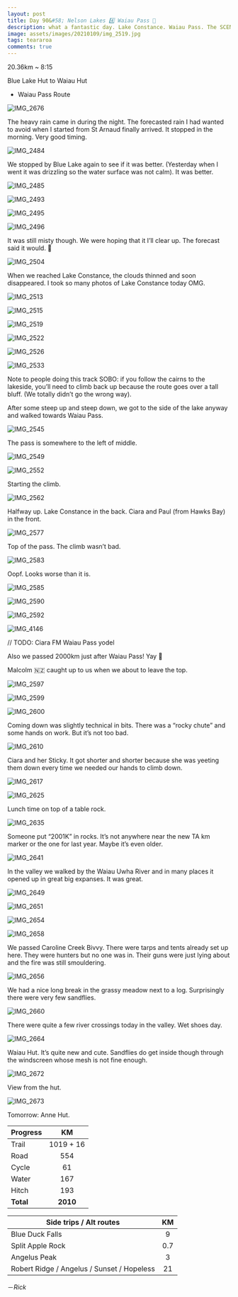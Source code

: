 ```yaml
---
layout: post
title: Day 90&#58; Nelson Lakes 4️⃣ Waiau Pass 🌄
description: what a fantastic day. Lake Constance. Waiau Pass. The SCENES. The CARNAGE.
image: assets/images/20210109/img_2519.jpg
tags: teararoa
comments: true
---
```


20.36km ~ 8:15

Blue Lake Hut to Waiau Hut

- Waiau Pass Route

![IMG_2676](/assets/images/20210109/img_2676.jpg)

The heavy rain came in during the night. The forecasted rain I had wanted to avoid when I started from St Arnaud finally arrived. It stopped in the morning. Very good timing. 

![IMG_2484](/assets/images/20210109/img_2484.jpg)

We stopped by Blue Lake again to see if it was better. (Yesterday when I went it was drizzling so the water surface was not calm). It was better. 

![IMG_2485](/assets/images/20210109/img_2485.jpg)

![IMG_2493](/assets/images/20210109/img_2493.jpg)

![IMG_2495](/assets/images/20210109/img_2495.jpg)

![IMG_2496](/assets/images/20210109/img_2496.jpg)

It was still misty though. We were hoping that it I’ll clear up. The forecast said it would. 🤞

![IMG_2504](/assets/images/20210109/img_2504.jpg)

When we reached Lake Constance, the clouds thinned and soon disappeared. I took so many photos of Lake Constance today OMG.

![IMG_2513](/assets/images/20210109/img_2513.jpg)

![IMG_2515](/assets/images/20210109/img_2515.jpg)

![IMG_2519](/assets/images/20210109/img_2519.jpg)

![IMG_2522](/assets/images/20210109/img_2522.jpg)

![IMG_2526](/assets/images/20210109/img_2526.jpg)

![IMG_2533](/assets/images/20210109/img_2533.jpg)

Note to people doing this track SOBO: if you follow the cairns to the lakeside, you’ll need to climb back up because the route goes over a tall bluff. (We totally didn’t go the wrong way). 

After some steep up and steep down, we got to the side of the lake anyway and walked towards Waiau Pass. 

![IMG_2545](/assets/images/20210109/img_2545.jpg)

The pass is somewhere to the left of middle. 

![IMG_2549](/assets/images/20210109/img_2549.jpg)

![IMG_2552](/assets/images/20210109/img_2552.jpg)

Starting the climb. 

![IMG_2562](/assets/images/20210109/img_2562.jpg)

Halfway up. Lake Constance in the back. Ciara and Paul (from Hawks Bay) in the front. 

![IMG_2577](/assets/images/20210109/img_2577.jpg)

Top of the pass. The climb wasn’t bad. 

![IMG_2583](/assets/images/20210109/img_2583.jpg)

Oopf. Looks worse than it is. 

![IMG_2585](/assets/images/20210109/img_2585.jpg)

![IMG_2590](/assets/images/20210109/img_2590.jpg)

![IMG_2592](/assets/images/20210109/img_2592.jpg)

![IMG_4146](/assets/images/20210109/img_4146.jpg)

// TODO: Ciara FM Waiau Pass yodel 

Also we passed 2000km just after Waiau Pass! Yay 🎉

Malcolm 🇳🇿 caught up to us when we about to leave the top. 

![IMG_2597](/assets/images/20210109/img_2597.jpg)

![IMG_2599](/assets/images/20210109/img_2599.jpg)

![IMG_2600](/assets/images/20210109/img_2600.jpg)

Coming down was slightly technical in bits. There was a “rocky chute” and some hands on work. But it’s not too bad. 

![IMG_2610](/assets/images/20210109/img_2610.jpg)

Ciara and her Sticky. It got shorter and shorter because she was yeeting them down every time we needed our hands to climb down. 

![IMG_2617](/assets/images/20210109/img_2617.jpg)

![IMG_2625](/assets/images/20210109/img_2625.jpg)

Lunch time on top of a table rock. 

![IMG_2635](/assets/images/20210109/img_2635.jpg)

Someone put “2001K” in rocks. It’s not anywhere near the new TA km marker or the one for last year. Maybe it’s even older. 

![IMG_2641](/assets/images/20210109/img_2641.jpg)

In the valley we walked by the Waiau Uwha River and in many places it opened up in great big expanses. It was great. 

![IMG_2649](/assets/images/20210109/img_2649.jpg)

![IMG_2651](/assets/images/20210109/img_2651.jpg)

![IMG_2654](/assets/images/20210109/img_2654.jpg)

![IMG_2658](/assets/images/20210109/img_2658.jpg)

We passed Caroline Creek Bivvy. There were tarps and tents already set up here. They were hunters but no one was in. Their guns were just lying about and the fire was still smouldering. 

![IMG_2656](/assets/images/20210109/img_2656.jpg)

We had a nice long break in the grassy meadow next to a log. Surprisingly there were very few sandflies. 

![IMG_2660](/assets/images/20210109/img_2660.jpg)

There were quite a few river crossings today in the valley. Wet shoes day.

![IMG_2664](/assets/images/20210109/img_2664.jpg)

Waiau Hut. It’s quite new and cute. Sandflies do get inside though through the windscreen whose mesh is not fine enough. 

![IMG_2672](/assets/images/20210109/img_2672.jpg)

View from the hut. 

![IMG_2673](/assets/images/20210109/img_2673.jpg)

Tomorrow: Anne Hut. 


| Progress | KM |
| ---- |:----:|
| Trail | 1019 + 16 |
| Road | 554 |
| Cycle | 61 |
| Water | 167 |
| Hitch | 193 |
| **Total** | **2010** |

| Side trips / Alt routes | KM |
| ---- |:----:|
| Blue Duck Falls | 9 |
| Split Apple Rock | 0.7 |
| Angelus Peak | 3 |
| Robert Ridge / Angelus / Sunset / Hopeless | 21 |


－_Rick_